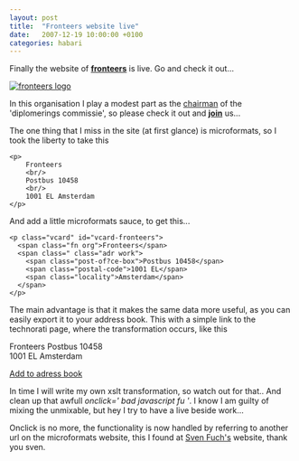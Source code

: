 ```yaml
---
layout: post
title:  "Fronteers website live"
date:   2007-12-19 10:00:00 +0100
categories: habari
---
```

<p>Finally the website of <strong><a href="http://fronteers.nl/">fronteers</a></strong> is live. Go and check it out...</p>
<a href="http://fronteers.nl/" title="fronteers">
<img alt="fronteers logo" src="http://www.wnas.nl/wp-content/uploads/2007/12/fronteerslogo.png"/>
</a>
<p>In this organisation I play a modest part as the <a href="http://fronteers.nl/vereniging/commissies/diplomering">chairman</a> of the 'diplomerings commissie', so please check it out and <strong><a href="http://fronteers.nl/inschrijven">join</a></strong> us...</p>
<p>The one thing that I miss in the site (at first glance) is microformats, so I took the liberty to take this</p>
<pre><code>&#60;p&#62;
	Fronteers
	&#60;br/&#62;
	Postbus 10458
	&#60;br/&#62;
	1001 EL Amsterdam
&#60;/p&#62;</code></pre>
<p>And add a little microformats sauce, to get this...</p>
<pre><code>&#60;p class="vcard" id="vcard-fronteers"&#62;
  &#60;span class="fn org"&#62;Fronteers&#60;/span&#62;
  &#60;span class=" class="adr work"&#62;
    &#60;span class="post-of?ce-box"&#62;Postbus 10458&#60;/span&#62;
    &#60;span class="postal-code"&#62;1001 EL&#60;/span&#62;
    &#60;span class="locality"&#62;Amsterdam&#60;/span&#62;
  &#60;/span&#62;
&#60;/p&#62;</code></pre>
<p>The main advantage is that it makes the same data more useful, as you can easily export it to your address book. This with a simple link to the technorati page, where the transformation occurs, like this</p>
<p class="vcard" id="vcard-fronteers">
	<span class="fn org">Fronteers</span>
	<span class="adr work">
		<span class="post-of?ce-box">Postbus 10458</span><br />
		<span class="postal-code">1001 EL</span> <span class="locality">Amsterdam</span>
	</span>
</p>
<a class="vcard" href="http://feeds.technorati.com/contacts/referrer">Add to adress book</a>
<p>In time I will write my own xslt transformation, so watch out for that.. And clean up that awfull <em>onclick=' bad javascript fu '</em>. I know I am guilty of mixing the unmixable, but hey I try to have a live beside work...</p>
<p>Onclick is no more, the functionality is now handled by referring to another url on the microformats website, this I found at <a href="http://www.artweb-design.de/2007/3/8/technorati-s-hcard-to-vcard-service">Sven Fuch's</a> website, thank you sven.</p>
